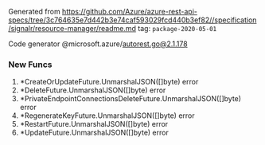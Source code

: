 Generated from https://github.com/Azure/azure-rest-api-specs/tree/3c764635e7d442b3e74caf593029fcd440b3ef82//specification/signalr/resource-manager/readme.md tag: `package-2020-05-01`

Code generator @microsoft.azure/autorest.go@2.1.178


### New Funcs

1. *CreateOrUpdateFuture.UnmarshalJSON([]byte) error
1. *DeleteFuture.UnmarshalJSON([]byte) error
1. *PrivateEndpointConnectionsDeleteFuture.UnmarshalJSON([]byte) error
1. *RegenerateKeyFuture.UnmarshalJSON([]byte) error
1. *RestartFuture.UnmarshalJSON([]byte) error
1. *UpdateFuture.UnmarshalJSON([]byte) error
